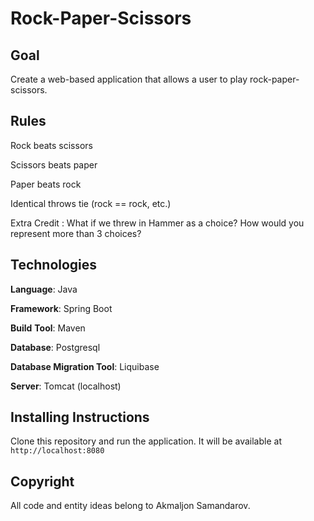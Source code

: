 # **Rock-Paper-Scissors**

## **Goal**

Create a web-based application that allows a user to play rock-paper-scissors.

## **Rules**

Rock beats scissors

Scissors beats paper

Paper beats rock

Identical throws tie (rock == rock, etc.)

Extra Credit : What if we threw in Hammer as a choice?  How would you represent more than 3 choices?

## **Technologies**

**Language**: Java

**Framework**: Spring Boot

**Build** **Tool**: Maven

**Database**: Postgresql

**Database Migration Tool**: Liquibase

**Server**: Tomcat (localhost)

## **Installing Instructions**

Clone this repository and run the application. It will be available at
`http://localhost:8080 `

## **Copyright**

All code and entity ideas belong to Akmaljon Samandarov.